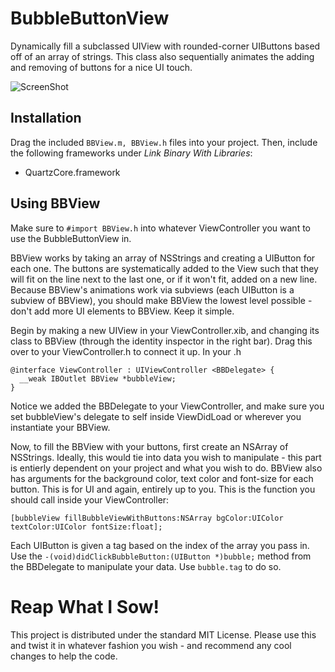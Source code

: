 BubbleButtonView
================

Dynamically fill a subclassed UIView with rounded-corner UIButtons based off of an array of strings. This class also sequentially animates the adding and removing of buttons for a nice UI touch.

![ScreenShot](https://raw.github.com/bennyguitar/iOS----BubbleButtonView/master/BubbleButtonView/screenshot-01.png)

## Installation ##

Drag the included <code>BBView.m, BBView.h</code> files into your project. Then, include the following frameworks under *Link Binary With Libraries*:

* QuartzCore.framework

## Using BBView ##

Make sure to <code>#import BBView.h</code> into whatever ViewController you want to use the BubbleButtonView in.

BBView works by taking an array of NSStrings and creating a UIButton for each one. The buttons are systematically added to the View such that they will fit on the line next to the last one, or if it won't fit, added on a new line. Because BBView's animations work via subviews (each UIButton is a subview of BBView), you should make BBView the lowest level possible - don't add more UI elements to BBView. Keep it simple.

Begin by making a new UIView in your ViewController.xib, and changing its class to BBView (through the identity inspector in the right bar). Drag this over to your ViewController.h to connect it up. In your .h

```objc
@interface ViewController : UIViewController <BBDelegate> {
  __weak IBOutlet BBView *bubbleView;
}
```

Notice we added the BBDelegate to your ViewController, and make sure you set bubbleView's delegate to self inside ViewDidLoad or wherever you instantiate your BBView.

Now, to fill the BBView with your buttons, first create an NSArray of NSStrings. Ideally, this would tie into data you wish to manipulate - this part is entierly dependent on your project and what you wish to do. BBView also has arguments for the background color, text color and font-size for each button. This is for UI and again, entirely up to you. This is the function you should call inside your ViewController:

```objc
[bubbleView fillBubbleViewWithButtons:NSArray bgColor:UIColor textColor:UIColor fontSize:float];
```

Each UIButton is given a tag based on the index of the array you pass in. Use the <code>-(void)didClickBubbleButton:(UIButton *)bubble;</code> method from the BBDelegate to manipulate your data. Use <code>bubble.tag</code> to do so.


Reap What I Sow!
================

This project is distributed under the standard MIT License. Please use this and twist it in whatever fashion you wish - and recommend any cool changes to help the code.
